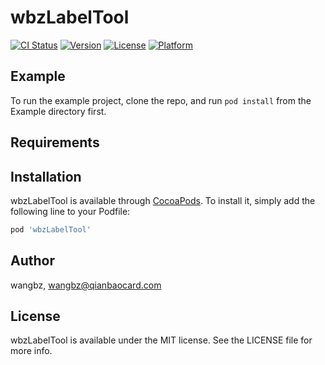 # wbzLabelTool

[![CI Status](https://img.shields.io/travis/wangbz/wbzLabelTool.svg?style=flat)](https://travis-ci.org/wangbz/wbzLabelTool)
[![Version](https://img.shields.io/cocoapods/v/wbzLabelTool.svg?style=flat)](https://cocoapods.org/pods/wbzLabelTool)
[![License](https://img.shields.io/cocoapods/l/wbzLabelTool.svg?style=flat)](https://cocoapods.org/pods/wbzLabelTool)
[![Platform](https://img.shields.io/cocoapods/p/wbzLabelTool.svg?style=flat)](https://cocoapods.org/pods/wbzLabelTool)

## Example

To run the example project, clone the repo, and run `pod install` from the Example directory first.

## Requirements

## Installation

wbzLabelTool is available through [CocoaPods](https://cocoapods.org). To install
it, simply add the following line to your Podfile:

```ruby
pod 'wbzLabelTool'
```

## Author

wangbz, wangbz@qianbaocard.com

## License

wbzLabelTool is available under the MIT license. See the LICENSE file for more info.
